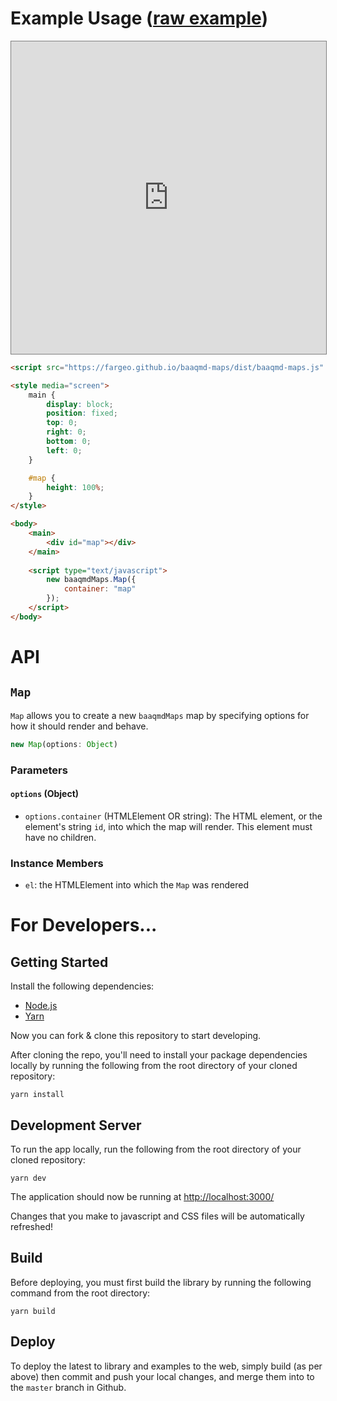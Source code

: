 # Example Usage ([raw example](https://fargeo.github.io/baaqmd-maps/dist/))

<iframe src="https://fargeo.github.io/baaqmd-maps/dist/" width="100%" height="500px;" style="border: 1px solid grey;"></iframe>

```html
<script src="https://fargeo.github.io/baaqmd-maps/dist/baaqmd-maps.js" type="text/javascript"></script>

<style media="screen">
    main {
        display: block;
        position: fixed;
        top: 0;
        right: 0;
        bottom: 0;
        left: 0;
    }

    #map {
        height: 100%;
    }
</style>

<body>
    <main>
        <div id="map"></div>
    </main>
    
    <script type="text/javascript">
        new baaqmdMaps.Map({
            container: "map"
        });
    </script>
</body>
```

# API

## `Map`

`Map` allows you to create a new `baaqmdMaps` map by specifying options for how it should render and behave.

```js
new Map(options: Object)
```

### Parameters

#### `options` (Object)

-   `options.container` (HTMLElement OR string): The HTML element, or the element's string `id`, into which the map will render. This element must have no children.

### Instance Members

- `el`: the HTMLElement into which the `Map` was rendered

# For Developers...

## Getting Started

Install the following dependencies:

-   [Node.js](https://nodejs.org/)
-   [Yarn](https://yarnpkg.com/en/docs/install)

Now you can fork & clone this repository to start developing.

After cloning the repo, you'll need to install your package dependencies locally by running the following from the root directory of your cloned repository:

    yarn install

## Development Server

To run the app locally, run the following from the root directory of your cloned repository:

    yarn dev

The application should now be running at <http://localhost:3000/>

Changes that you make to javascript and CSS files will be automatically refreshed!

## Build

Before deploying, you must first build the library by running the following command from the root directory: 

    yarn build

## Deploy

To deploy the latest to library and examples to the web, simply build (as per above) then commit and push your local changes, and merge them into to the `master` branch in Github.
